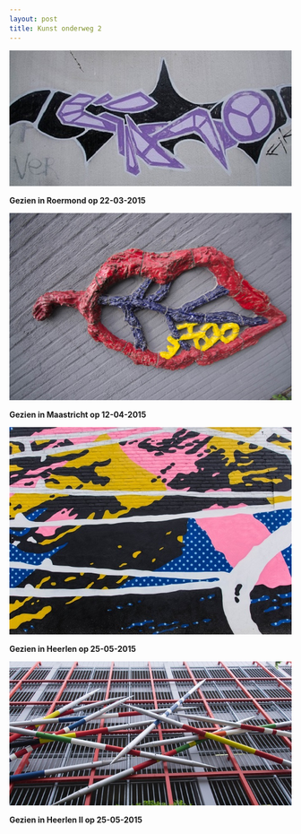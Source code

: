 ```yaml
---
layout: post
title: Kunst onderweg 2
---
```

![](/img/IMGP4398.jpg)

**Gezien in Roermond op 22-03-2015**

![](/img/IMGP4582.jpg-2)

**Gezien in Maastricht op 12-04-2015**

![](/img/IMGP4797.jpg)

**Gezien in Heerlen op 25-05-2015**

![](/img/IMGP4834.jpg)

**Gezien in Heerlen II op 25-05-2015**
